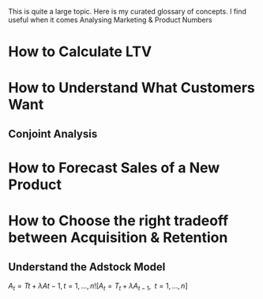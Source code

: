 This is quite a large topic. Here is my curated glossary of concepts. I find useful when it comes Analysing Marketing & Product Numbers


# How to Calculate LTV

# How to Understand What Customers Want

## Conjoint Analysis


# How to Forecast Sales of a New Product

# How to Choose the right tradeoff between Acquisition & Retention

## Understand the Adstock Model 

$A_t=Tt+λAt−1,t=1,...,n![{\displaystyle A_{t}=T_{t}+\lambda A_{t-1},\;\;t=1,...,n}]$


